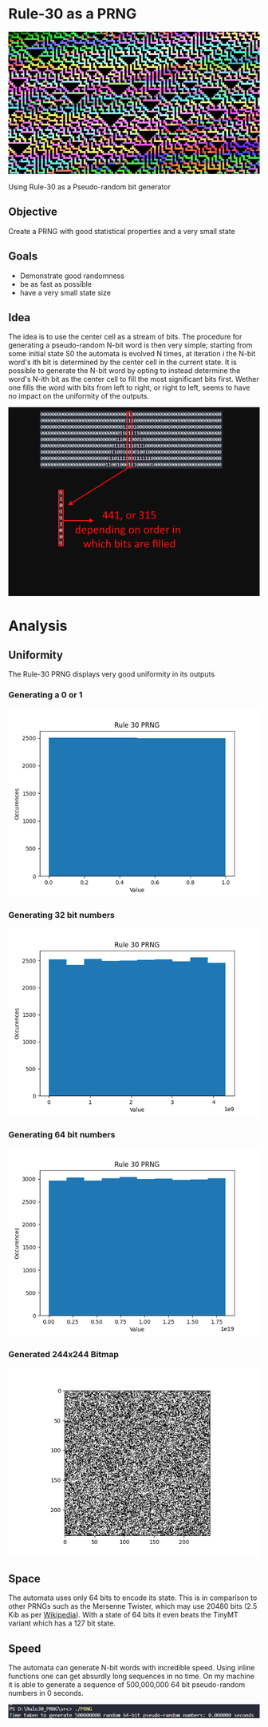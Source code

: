 # Rule-30 as a PRNG

![](./img/Rule30.png)

Using Rule-30 as a Pseudo-random bit generator

## Objective
Create a PRNG with good statistical properties and a very small state 

## Goals
- Demonstrate good randomness
- be as fast as possible
- have a very small state size 

## Idea
The idea is to use the center cell as a stream of bits. The procedure for generating
a pseudo-random N-bit word is then very simple; starting from some initial state S0
the automata is evolved N times, at iteration i the N-bit word's ith bit is determined by the center cell in the current state.
It is possible to generate the N-bit word by opting to instead determine the word's N-ith bit as the center cell to fill the most significant bits first. Wether one fills the word with bits from left to right, or right to left, seems to have no impact on the uniformity of the outputs.

![](./img/Idea.png)

# Analysis
## Uniformity

The Rule-30 PRNG displays very good uniformity in its outputs

### Generating a 0 or 1
![](./img/1s.png)

### Generating 32 bit numbers
![](./img/32bit.png)

### Generating 64 bit numbers
![](./img/64bit.png)

### Generated 244x244 Bitmap
![](./img/bitmap.png)

## Space 
The automata uses only 64 bits to encode its state. This is in comparison to other PRNGs such as 
the Mersenne Twister, which may use 20480 bits (2.5 Kib as per [Wikipedia](https://en.wikipedia.org/wiki/Mersenne_Twister)).
With a state of 64 bits it even beats the TinyMT variant which has a 127 bit state.

## Speed
The automata can generate N-bit words with incredible speed. Using inline functions one can get absurdly long sequences in no time. On my machine it is able to generate a sequence of 500,000,000 64 bit pseudo-random numbers in 0 seconds.

![](./img/Speed.png)

